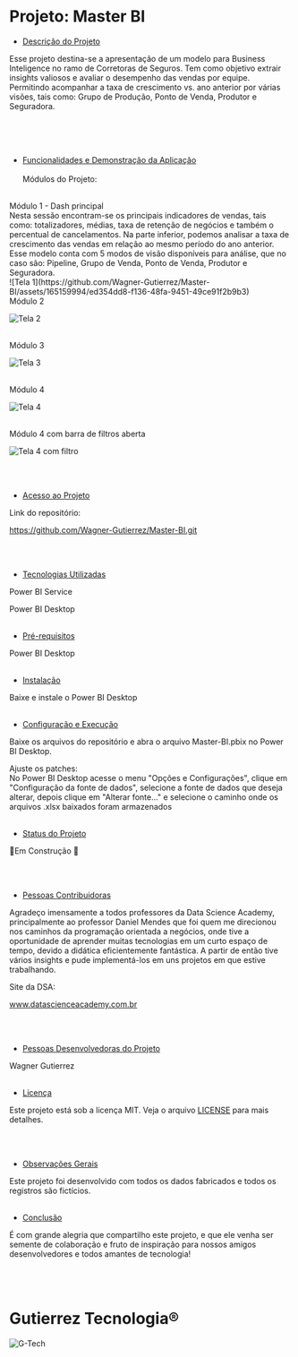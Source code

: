 
<h1>Projeto: Master BI</h1>

* [Descrição do Projeto](#descrição-do-projeto)
  
Esse projeto destina-se a apresentação de um modelo para Business Inteligence no ramo de Corretoras de Seguros. Tem como objetivo extrair insights valiosos e avaliar o desempenho das vendas por equipe. Permitindo acompanhar a taxa de crescimento vs. ano anterior por várias visões, tais como: Grupo de Produção, Ponto de Venda, Produtor e Seguradora.
<br><br>

<br><br>

* [Funcionalidades e Demonstração da Aplicação](#funcionalidades-e-demonstração-da-aplicação)
<br><br>
Módulos do Projeto:
<br>
Módulo 1 - Dash principal
<br>
Nesta sessão encontram-se os principais indicadores de vendas, tais como: totalizadores, médias, taxa de retenção de negócios e também o percentual de cancelamentos.
Na parte inferior, podemos analisar a taxa de crescimento das vendas em relação ao mesmo período do ano anterior. 
Esse modelo conta com 5 modos de visão disponíveis para análise, que no caso são: Pipeline, Grupo de Venda, Ponto de Venda, Produtor e Seguradora. 

<br>
![Tela 1](https://github.com/Wagner-Gutierrez/Master-BI/assets/165159994/ed354dd8-f136-48fa-9451-49ce91f2b9b3)

<br>
Módulo 2

![Tela 2](https://github.com/Wagner-Gutierrez/Master-BI/assets/165159994/25d9a3ee-a974-4ac7-ae38-d7619c3faf96)

<br>
Módulo 3

![Tela 3](https://github.com/Wagner-Gutierrez/Master-BI/assets/165159994/22d36344-fe3b-497d-989f-ead7fd3c7c4e)

<br>
Módulo 4

![Tela 4](https://github.com/Wagner-Gutierrez/Master-BI/assets/165159994/7c7c08a6-d709-491f-a13e-a9a72bcd004d)

<br>
Módulo 4 com barra de filtros aberta

![Tela 4 com filtro](https://github.com/Wagner-Gutierrez/Master-BI/assets/165159994/fef6769d-1f87-48b4-90fe-5e89c8cc0d2c)

<br><br>
* [Acesso ao Projeto](#acesso-ao-projeto)
  
Link do repositório:

https://github.com/Wagner-Gutierrez/Master-BI.git

<br><br>

* [Tecnologias Utilizadas](#tecnologias-utilizadas)

  
Power BI Service
  
Power BI Desktop
<br><br>

* [Pré-requisitos](#pré-requisitos)

Power BI Desktop
<br><br>

* [Instalação](#instalação)

Baixe e instale o Power BI Desktop
  <br><br>

* [Configuração e Execução](#configuração-e-Execução)


Baixe os arquivos do repositório e abra o arquivo Master-BI.pbix no Power BI Desktop.


Ajuste os patches:<br>
No Power BI Desktop acesse o menu "Opções e Configurações", clique em "Configuração da fonte de dados", selecione a fonte de dados que deseja alterar, depois clique em "Alterar fonte..." e selecione o caminho onde os arquivos .xlsx baixados foram armazenados
<br><br>

* [Status do Projeto](#status-do-Projeto)

:construction:Em Construção :construction:

<br><br>

* [Pessoas Contribuidoras](#pessoas-contribuidoras)
  
Agradeço imensamente a todos professores da Data Science Academy, principalmente ao professor Daniel Mendes que foi quem me direcionou nos caminhos da programação orientada a negócios, onde tive a oportunidade de aprender muitas tecnologias em um curto espaço de tempo, devido a didática eficientemente fantástica. A partir de então tive vários insights e pude implementá-los em uns projetos em que estive trabalhando.

Site da DSA:

www.datascienceacademy.com.br

<br><br>
* [Pessoas Desenvolvedoras do Projeto](#pessoas-desenvolvedoras)

Wagner Gutierrez
<br><br>

* [Licença](#licença)

Este projeto está sob a licença MIT. Veja o arquivo [LICENSE](LICENSE) para mais detalhes.<br><br>

<br>

* [Observações Gerais](#observações-gerais)


Este projeto foi desenvolvido com todos os dados fabricados e todos os registros são fictícios.
<br>
<br>

* [Conclusão](#conclusão)
  
É com grande alegria que compartilho este projeto, e que ele venha ser semente de colaboração e fruto de inspiração para nossos amigos desenvolvedores e todos amantes de tecnologia!
<br><br><br><br>
<h1>Gutierrez Tecnologia®</h1>

![G-Tech](https://github.com/Wagner-Gutierrez/Master-BI/assets/165159994/fa4814ba-7da0-4c3e-9638-ee9c0a2d58be)
